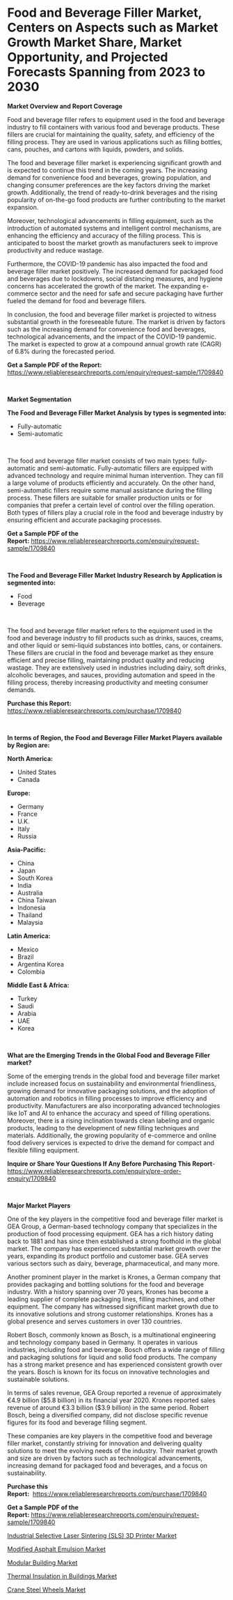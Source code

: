 <p><h1>Food and Beverage Filler Market, Centers on Aspects such as Market Growth Market Share, Market Opportunity, and Projected Forecasts Spanning from 2023 to 2030</h1></p><p><strong>Market Overview and Report Coverage</strong></p>
<p><p>Food and beverage filler refers to equipment used in the food and beverage industry to fill containers with various food and beverage products. These fillers are crucial for maintaining the quality, safety, and efficiency of the filling process. They are used in various applications such as filling bottles, cans, pouches, and cartons with liquids, powders, and solids.</p><p>The food and beverage filler market is experiencing significant growth and is expected to continue this trend in the coming years. The increasing demand for convenience food and beverages, growing population, and changing consumer preferences are the key factors driving the market growth. Additionally, the trend of ready-to-drink beverages and the rising popularity of on-the-go food products are further contributing to the market expansion.</p><p>Moreover, technological advancements in filling equipment, such as the introduction of automated systems and intelligent control mechanisms, are enhancing the efficiency and accuracy of the filling process. This is anticipated to boost the market growth as manufacturers seek to improve productivity and reduce wastage.</p><p>Furthermore, the COVID-19 pandemic has also impacted the food and beverage filler market positively. The increased demand for packaged food and beverages due to lockdowns, social distancing measures, and hygiene concerns has accelerated the growth of the market. The expanding e-commerce sector and the need for safe and secure packaging have further fueled the demand for food and beverage fillers.</p><p>In conclusion, the food and beverage filler market is projected to witness substantial growth in the foreseeable future. The market is driven by factors such as the increasing demand for convenience food and beverages, technological advancements, and the impact of the COVID-19 pandemic. The market is expected to grow at a compound annual growth rate (CAGR) of 6.8% during the forecasted period.</p></p>
<p><strong>Get a Sample PDF of the Report:</strong> <a href="https://www.reliableresearchreports.com/enquiry/request-sample/1709840">https://www.reliableresearchreports.com/enquiry/request-sample/1709840</a></p>
<p>&nbsp;</p>
<p><strong>Market Segmentation</strong></p>
<p><strong>The Food and Beverage Filler Market Analysis by types is segmented into:</strong></p>
<p><ul><li>Fully-automatic</li><li>Semi-automatic</li></ul></p>
<p>&nbsp;</p>
<p><p>The food and beverage filler market consists of two main types: fully-automatic and semi-automatic. Fully-automatic fillers are equipped with advanced technology and require minimal human intervention. They can fill a large volume of products efficiently and accurately. On the other hand, semi-automatic fillers require some manual assistance during the filling process. These fillers are suitable for smaller production units or for companies that prefer a certain level of control over the filling operation. Both types of fillers play a crucial role in the food and beverage industry by ensuring efficient and accurate packaging processes.</p></p>
<p><strong>Get a Sample PDF of the Report:</strong>&nbsp;<a href="https://www.reliableresearchreports.com/enquiry/request-sample/1709840">https://www.reliableresearchreports.com/enquiry/request-sample/1709840</a></p>
<p>&nbsp;</p>
<p><strong>The Food and Beverage Filler Market Industry Research by Application is segmented into:</strong></p>
<p><ul><li>Food</li><li>Beverage</li></ul></p>
<p>&nbsp;</p>
<p><p>The food and beverage filler market refers to the equipment used in the food and beverage industry to fill products such as drinks, sauces, creams, and other liquid or semi-liquid substances into bottles, cans, or containers. These fillers are crucial in the food and beverage market as they ensure efficient and precise filling, maintaining product quality and reducing wastage. They are extensively used in industries including dairy, soft drinks, alcoholic beverages, and sauces, providing automation and speed in the filling process, thereby increasing productivity and meeting consumer demands.</p></p>
<p><strong>Purchase this Report:</strong>&nbsp; <a href="https://www.reliableresearchreports.com/purchase/1709840">https://www.reliableresearchreports.com/purchase/1709840</a></p>
<p>&nbsp;</p>
<p><strong>In terms of Region, the Food and Beverage Filler Market Players available by Region are:</strong></p>
<p>
    <p> <strong> North America: </strong>
        <ul>
            <li>United States</li>
            <li>Canada</li>
        </ul>
        </p> 
    <p> <strong> Europe: </strong>
        <ul>
            <li>Germany</li>
            <li>France</li>
            <li>U.K.</li>
            <li>Italy</li>
            <li>Russia</li>
        </ul>
        </p> 
    <p> <strong> Asia-Pacific: </strong>
        <ul>
            <li>China</li>
            <li>Japan</li>
            <li>South Korea</li>
            <li>India</li>
            <li>Australia</li>
            <li>China Taiwan</li>
            <li>Indonesia</li>
            <li>Thailand</li>
            <li>Malaysia</li>
        </ul>
        </p> 
    <p> <strong> Latin America: </strong>
        <ul>
            <li>Mexico</li>
            <li>Brazil</li>
            <li>Argentina Korea</li>
            <li>Colombia</li>
        </ul>
        </p> 
    <p> <strong> Middle East & Africa: </strong>
        <ul>
            <li>Turkey</li>
            <li>Saudi</li>
            <li>Arabia</li>
            <li>UAE</li>
            <li>Korea</li>
        </ul>
    </p>
    </p>
<p>&nbsp;</p>
<p><strong>What are the Emerging Trends in the Global Food and Beverage Filler market?</strong></p>
<p><p>Some of the emerging trends in the global food and beverage filler market include increased focus on sustainability and environmental friendliness, growing demand for innovative packaging solutions, and the adoption of automation and robotics in filling processes to improve efficiency and productivity. Manufacturers are also incorporating advanced technologies like IoT and AI to enhance the accuracy and speed of filling operations. Moreover, there is a rising inclination towards clean labeling and organic products, leading to the development of new filling techniques and materials. Additionally, the growing popularity of e-commerce and online food delivery services is expected to drive the demand for compact and flexible filling equipment.</p></p>
<p><strong>Inquire or Share Your Questions If Any Before Purchasing This Report</strong>- <a href="https://www.reliableresearchreports.com/enquiry/pre-order-enquiry/1709840">https://www.reliableresearchreports.com/enquiry/pre-order-enquiry/1709840</a></p>
<p>&nbsp;</p>
<p><strong>Major Market Players</strong></p>
<p><p>One of the key players in the competitive food and beverage filler market is GEA Group, a German-based technology company that specializes in the production of food processing equipment. GEA has a rich history dating back to 1881 and has since then established a strong foothold in the global market. The company has experienced substantial market growth over the years, expanding its product portfolio and customer base. GEA serves various sectors such as dairy, beverage, pharmaceutical, and many more.</p><p>Another prominent player in the market is Krones, a German company that provides packaging and bottling solutions for the food and beverage industry. With a history spanning over 70 years, Krones has become a leading supplier of complete packaging lines, filling machines, and other equipment. The company has witnessed significant market growth due to its innovative solutions and strong customer relationships. Krones has a global presence and serves customers in over 130 countries.</p><p>Robert Bosch, commonly known as Bosch, is a multinational engineering and technology company based in Germany. It operates in various industries, including food and beverage. Bosch offers a wide range of filling and packaging solutions for liquid and solid food products. The company has a strong market presence and has experienced consistent growth over the years. Bosch is known for its focus on innovative technologies and sustainable solutions.</p><p>In terms of sales revenue, GEA Group reported a revenue of approximately €4.9 billion ($5.8 billion) in its financial year 2020. Krones reported sales revenue of around €3.3 billion ($3.9 billion) in the same period. Robert Bosch, being a diversified company, did not disclose specific revenue figures for its food and beverage filling segment.</p><p>These companies are key players in the competitive food and beverage filler market, constantly striving for innovation and delivering quality solutions to meet the evolving needs of the industry. Their market growth and size are driven by factors such as technological advancements, increasing demand for packaged food and beverages, and a focus on sustainability.</p></p>
<p><strong>Purchase this Report:</strong>&nbsp;&nbsp;<a href="https://www.reliableresearchreports.com/purchase/1709840">https://www.reliableresearchreports.com/purchase/1709840</a></p>
<p></p>
<p><strong>Get a Sample PDF of the Report:</strong>&nbsp;<a href="https://www.reliableresearchreports.com/enquiry/request-sample/1709840">https://www.reliableresearchreports.com/enquiry/request-sample/1709840</a></p>
<p><p><a href="https://medium.com/@linneahilll6456/industrial-selective-laser-sintering-sls-3d-printer-market-analysis-and-sze-forecasted-for-period-5e9cfd71fcd3">Industrial Selective Laser Sintering (SLS) 3D Printer Market</a></p><p><a href="https://www.linkedin.com/pulse/modified-asphalt-emulsion-market-research-report-provides-thorough-t9nbc/">Modified Asphalt Emulsion Market</a></p><p><a href="https://www.linkedin.com/pulse/modular-building-market-challenges-opportunities-growth-drivers-9rhcc/">Modular Building Market</a></p><p><a href="https://www.linkedin.com/pulse/decoding-thermal-insulation-buildings-market-deep-dive-exqme/">Thermal Insulation in Buildings Market</a></p><p><a href="https://medium.com/@randysimpson755/crane-steel-wheels-market-insights-into-market-cagr-market-trends-and-growth-strategies-ab0aa39892ab">Crane Steel Wheels Market</a></p></p>